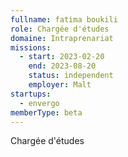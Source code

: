 ```yaml
---
fullname: fatima boukili
role: Chargée d'études
domaine: Intraprenariat
missions:
  - start: 2023-02-20
    end: 2023-08-20
    status: independent
    employer: Malt
startups:
  - envergo
memberType: beta
---
```


Chargée d'études
